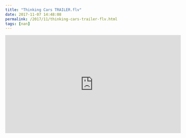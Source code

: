 ```yaml
---
title: "Thinking Cars TRAILER.flv"
date: 2017-11-07 14:48:08
permalink: /2017/11/thinking-cars-trailer-flv.html
tags: [nan]
---
```


<iframe width="560" height="315" src="https://www.youtube.com/embed/RrcpyNHdpIw" frameborder="0" allowfullscreen></iframe>
